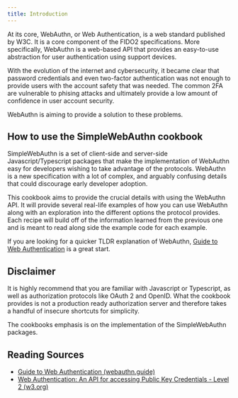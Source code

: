 ```yaml
---
title: Introduction 
---
```


At its core, WebAuthn, or Web Authentication, is a web standard published by W3C. It is a core component of the FIDO2 specifications. More specifically, WebAuthn is a web-based API that provides an easy-to-use abstraction for user authentication using support devices.

With the evolution of the internet and cybersecurity, it became clear that password credentials and even two-factor authentication was not enough to provide users with the account safety that was needed. The common 2FA are vulnerable to phising attacks and ultimately provide a low amount of confidence in user account security.

WebAuthn is aiming to provide a solution to these problems.

## How to use the SimpleWebAuthn cookbook
SimpleWebAuthn is a set of client-side and server-side Javascript/Typescript packages that make the implementation of WebAuthn easy for developers wishing to take advantage of the protocols. WebAuthn is a new specification with a lot of complex, and arguably confusing details that could discourage early developer adoption.

This cookbook aims to provide the crucial details with using the WebAuthn API. It will provide several real-life examples of how you can use WebAuthn along with an exploration into the different options the protocol provides. Each recipe will build off of the information learned from the previous one and is meant to read along side the example code for each example.

If you are looking for a quicker TLDR explanation of WebAuthn, [Guide to Web Authentication](https://webauthn.guide/) is a great start.

## Disclaimer
It is highly recommend that you are familiar with Javascript or Typescript, as well as authorization protocols like OAuth 2 and OpenID. What the cookbook provides is not a production ready authorization server and therefore takes a handful of insecure shortcuts for simplicity. 

The cookbooks emphasis is on the implementation of the SimpleWebAuthn packages.

## Reading Sources
- [Guide to Web Authentication (webauthn.guide)](https://webauthn.guide/)
- [Web Authentication: An API for accessing Public Key Credentials - Level 2 (w3.org)](https://www.w3.org/TR/webauthn-2/)
